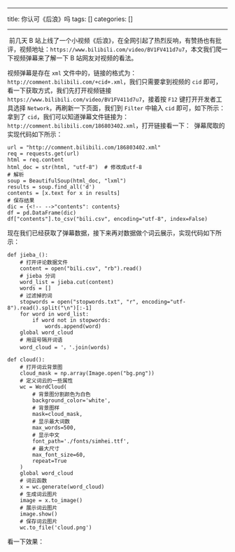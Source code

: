 
--- 
title:  你认可《后浪》吗 
tags: []
categories: [] 

---
<img src="https://img-blog.csdnimg.cn/20200509121858146.png" alt=""> 前几天 B 站上线了一个小视频《后浪》，在全网引起了热烈反响，有赞扬也有批评，视频地址：`https://www.bilibili.com/video/BV1FV411d7u7`，本文我们爬一下视频弹幕来了解一下 B 站网友对视频的看法。

视频弹幕是存在 `xml` 文件中的，链接的格式为：`http://comment.bilibili.com/+cid+.xml`，我们只需要拿到视频的 `cid` 即可，看一下获取方式，我们先打开视频链接 `https://www.bilibili.com/video/BV1FV411d7u7`，接着按 `F12` 键打开开发者工具选择 `Network`，再刷新一下页面，我们到 `Filter` 中输入 `cid` 即可，如下所示： <img src="https://img-blog.csdnimg.cn/20200509121921289.png" alt=""> 拿到了 `cid`，我们可以知道弹幕文件链接为：`http://comment.bilibili.com/186803402.xml`，打开链接看一下： <img src="https://img-blog.csdnimg.cn/20200509121938667.png?x-oss-process=image/watermark,type_ZmFuZ3poZW5naGVpdGk,shadow_10,text_aHR0cHM6Ly9ibG9nLmNzZG4ubmV0L2l0eWFyZA==,size_16,color_FFFFFF,t_70" alt=""> 弹幕爬取的实现代码如下所示：

```
url = "http://comment.bilibili.com/186803402.xml"
req = requests.get(url)
html = req.content
html_doc = str(html, "utf-8")  # 修改成utf-8
# 解析
soup = BeautifulSoup(html_doc, "lxml")
results = soup.find_all('d')
contents = [x.text for x in results]
# 保存结果
dic = {<!-- -->"contents": contents}
df = pd.DataFrame(dic)
df["contents"].to_csv("bili.csv", encoding="utf-8", index=False)

```

现在我们已经获取了弹幕数据，接下来再对数据做个词云展示，实现代码如下所示：

```
def jieba_():
    # 打开评论数据文件
    content = open("bili.csv", "rb").read()
    # jieba 分词
    word_list = jieba.cut(content)
    words = []
    # 过滤掉的词
    stopwords = open("stopwords.txt", "r", encoding="utf-8").read().split("\n")[:-1]
    for word in word_list:
        if word not in stopwords:
            words.append(word)
    global word_cloud
    # 用逗号隔开词语
    word_cloud = '，'.join(words)

def cloud():
    # 打开词云背景图
    cloud_mask = np.array(Image.open("bg.png"))
    # 定义词云的一些属性
    wc = WordCloud(
        # 背景图分割颜色为白色
        background_color='white',
        # 背景图样
        mask=cloud_mask,
        # 显示最大词数
        max_words=500,
        # 显示中文
        font_path='./fonts/simhei.ttf',
        # 最大尺寸
        max_font_size=60,
        repeat=True
    )
    global word_cloud
    # 词云函数
    x = wc.generate(word_cloud)
    # 生成词云图片
    image = x.to_image()
    # 展示词云图片
    image.show()
    # 保存词云图片
    wc.to_file('cloud.png')

```

看一下效果： <img src="https://img-blog.csdnimg.cn/20200509122015338.png?x-oss-process=image/watermark,type_ZmFuZ3poZW5naGVpdGk,shadow_10,text_aHR0cHM6Ly9ibG9nLmNzZG4ubmV0L2l0eWFyZA==,size_16,color_FFFFFF,t_70" alt="">
